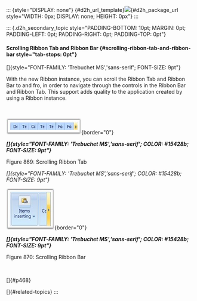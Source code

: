 ::: {style="DISPLAY: none"}
[](ms-xhelp:///?Id=d2h_url_template){#d2h_url_template}![](!package_url!){#d2h_package_url style="WIDTH: 0px; DISPLAY: none; HEIGHT: 0px"}
:::

::: {.d2h_secondary_topic style="PADDING-BOTTOM: 10pt; MARGIN: 0pt; PADDING-LEFT: 0pt; PADDING-RIGHT: 0pt; PADDING-TOP: 0pt"}
#### Scrolling Ribbon Tab and Ribbon Bar {#scrolling-ribbon-tab-and-ribbon-bar style="tab-stops: 0pt"}

[]{style="FONT-FAMILY: 'Trebuchet MS','sans-serif'; FONT-SIZE: 9pt"} 

With the new Ribbon instance, you can scroll the Ribbon Tab and Ribbon Bar to and fro, in order to navigate through the controls in the Ribbon Bar and Ribbon Tab. This support adds quality to the application created by using a Ribbon instance.

 

![](ImagesExt/image30_759.jpg){border="0"}

***[]{style="FONT-FAMILY: 'Trebuchet MS','sans-serif'; COLOR: #15428b; FONT-SIZE: 9pt"}*** 

Figure 869: Scrolling Ribbon Tab

*[]{style="FONT-FAMILY: 'Trebuchet MS','sans-serif'; COLOR: #15428b; FONT-SIZE: 9pt"}* 

![](ImagesExt/image30_760.jpg){border="0"}

***[]{style="FONT-FAMILY: 'Trebuchet MS','sans-serif'; COLOR: #15428b; FONT-SIZE: 9pt"}*** 

Figure 870: Scrolling Ribbon Bar

 

[]{#p468} 

[]{#related-topics}
:::
